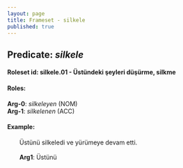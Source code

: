 ```yaml
---
layout: page
title: Frameset - silkele
published: true
---
```

<h2>Predicate: <i>silkele</i></h2>
<h4>Roleset id: silkele.01 - Üstündeki şeyleri düşürme, silkme<br>
<h4>Roles:</h4>
<b>Arg-0</b>: <i>silkeleyen</i>  (NOM) <br>
<b>Arg-1</b>: <i>silkelenen</i>  (ACC) <br>
<h4>Example:</h4>
&emsp;&emsp;Üstünü silkeledi ve yürümeye devam etti.<br><br>
&emsp;&emsp;<b>Arg1</b>:  Üstünü<br>

